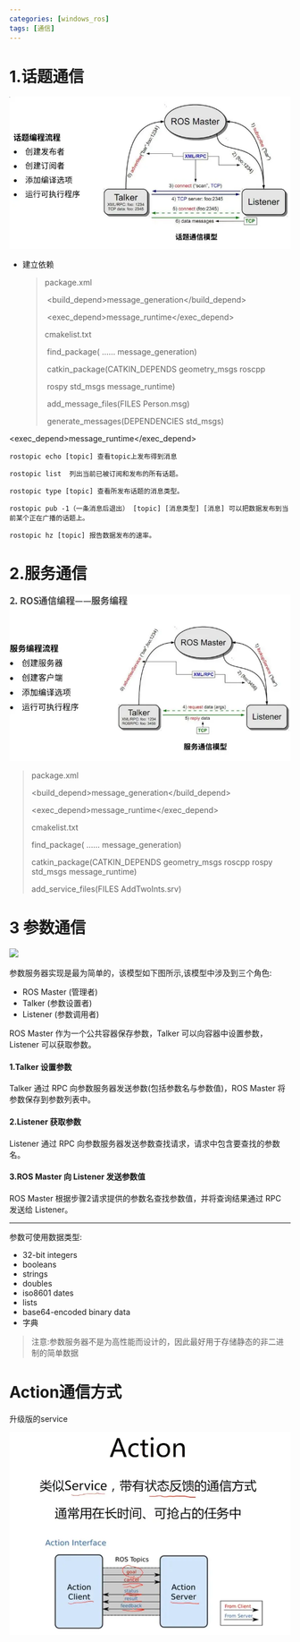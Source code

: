```yaml
---
categories: [windows_ros]
tags: [通信]
---
```


# 1.话题通信

![Snipaste_2021-12-21_22-10-09](https://github.com/xiangzheng666/picx-images-hosting/raw/master/Snipaste_2021-12-21_22-10-09.4joc29phcg.webp)

- 建立依赖

  > package.xml
  >
  > ​	<build_depend>message_generation</build_depend>
  >
  > ​	<exec_depend>message_runtime</exec_depend>
  >
  > cmakelist.txt
  >
  > ​	find_package( …… message_generation) 
  >
  > ​	catkin_package(CATKIN_DEPENDS geometry_msgs roscpp 
  >
  > ​	rospy std_msgs message_runtime) 
  >
  > ​	add_message_files(FILES Person.msg)
  >
  > ​	generate_messages(DEPENDENCIES std_msgs)

<exec_depend>message_runtime</exec_depend>

```
rostopic echo [topic] 查看topic上发布得到消息
```

```
rostopic list  列出当前已被订阅和发布的所有话题。
```

```
rostopic type [topic] 查看所发布话题的消息类型。
```

```
rostopic pub -1（一条消息后退出） [topic] [消息类型] [消息] 可以把数据发布到当前某个正在广播的话题上。
```

```
rostopic hz [topic] 报告数据发布的速率。
```



# 2.服务通信

![Snipaste_2021-12-21_22-11-51](https://github.com/xiangzheng666/picx-images-hosting/raw/master/Snipaste_2021-12-21_22-11-51.3d50to0kr5.webp)

> package.xml
>
> <build_depend>message_generation</build_depend> 
>
> <exec_depend>message_runtime</exec_depend> 
>
> 
>
> cmakelist.txt
>
>  find_package( …… message_generation) 
>
> catkin_package(CATKIN_DEPENDS geometry_msgs roscpp rospy std_msgs message_runtime)  
>
> add_service_files(FILES AddTwoInts.srv)

# 3 参数通信

![](http://www.autolabor.com.cn/book/ROSTutorials/assets/03ROS%E9%80%9A%E4%BF%A1%E6%9C%BA%E5%88%B603_%E5%8F%82%E6%95%B0%E6%9C%8D%E5%8A%A1%E5%99%A8.jpg)

参数服务器实现是最为简单的，该模型如下图所示,该模型中涉及到三个角色:

- ROS Master (管理者)
- Talker (参数设置者)
- Listener (参数调用者)

ROS Master 作为一个公共容器保存参数，Talker 可以向容器中设置参数，Listener 可以获取参数。

#### 1.Talker 设置参数

Talker 通过 RPC 向参数服务器发送参数(包括参数名与参数值)，ROS Master 将参数保存到参数列表中。

#### 2.Listener 获取参数

Listener 通过 RPC 向参数服务器发送参数查找请求，请求中包含要查找的参数名。

#### 3.ROS Master 向 Listener 发送参数值

ROS Master 根据步骤2请求提供的参数名查找参数值，并将查询结果通过 RPC 发送给 Listener。

------

参数可使用数据类型:

- 32-bit integers
- booleans
- strings
- doubles
- iso8601 dates
- lists
- base64-encoded binary data
- 字典

> 注意:参数服务器不是为高性能而设计的，因此最好用于存储静态的非二进制的简单数据

# Action通信方式

升级版的service

![](https://github.com/xiangzheng666/picx-images-hosting/raw/master/Snipaste_2021-12-22_23-44-16.2323ncilgg.webp)

